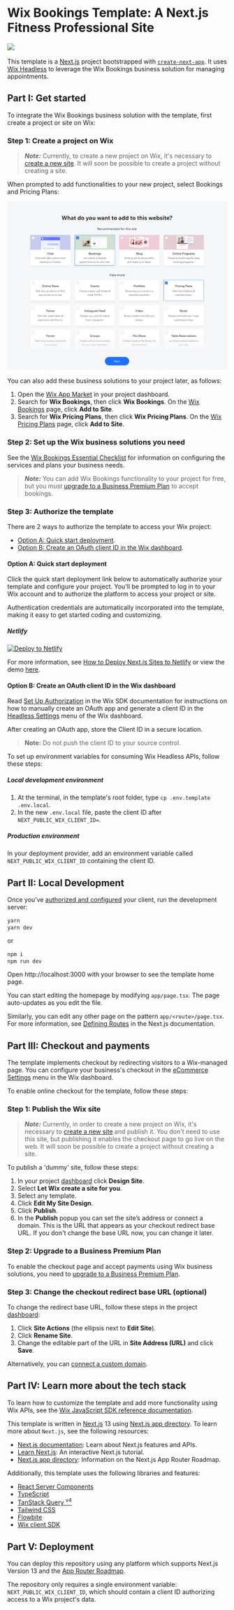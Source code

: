 # Wix Bookings Template: A Next.js Fitness Professional Site

![](docs/media/template-showcase.gif)

This template is a [Next.js](https://nextjs.org/) project bootstrapped with [`create-next-app`](https://github.com/vercel/next.js/tree/canary/packages/create-next-app). It uses [Wix Headless](https://dev.wix.com/api/sdk/about-wix-headless/overview) to leverage the Wix Bookings business solution for managing appointments.

## Part I: Get started

To integrate the Wix Bookings business solution with the template, first create a project or site on Wix:

### Step 1: Create a project on Wix

> ***Note:*** Currently, to create a new project on Wix, it's necessary to [create a new site](http://wix.com/intro/main). It will soon be possible to create a project without creating a site.

When prompted to add functionalities to your new project, select Bookings and Pricing Plans:

![Apps Menu - select Bookings and Pricing Plans](docs/media/business-first-funnel.png)

You can also add these business solutions to your project later, as follows:

1. Open the [Wix App Market](https://www.wix.com/my-account/site-selector/?buttonText=Select%20Site&title=Select%20a%20Site&autoSelectOnSingleSite=true&actionUrl=https:%2F%2Fwww.wix.com%2Fdashboard%2F%7B%7BmetaSiteId%7D%7D%2Fapp-market) in your project dashboard.
2. Search for **Wix Bookings**, then click **Wix Bookings**. On the [Wix Bookings](https://www.wix.com/my-account/site-selector/?buttonText=Select%20Site&title=Select%20a%20Site&autoSelectOnSingleSite=true&actionUrl=https:%2F%2Fwww.wix.com%2Fdashboard%2F%7B%7BmetaSiteId%7D%7D%2Fapp-market/web-solution/wix-bookings) page, click **Add to Site**.
2. Search for **Wix Pricing Plans**, then click **Wix Pricing Plans**. On the [Wix Pricing Plans](https://www.wix.com/my-account/site-selector/?buttonText=Select%20Site&title=Select%20a%20Site&autoSelectOnSingleSite=true&actionUrl=https:%2F%2Fwww.wix.com%2Fdashboard%2F%7B%7BmetaSiteId%7D%7D%2Fapp-market/web-solution/paid-plans) page, click **Add to Site**.

### Step 2: Set up the Wix business solutions you need

See the [Wix Bookings Essential Checklist](https://support.wix.com/en/article/wix-bookings-the-essential-checklist-for-professional-bookings-site-owners) for information on configuring the services and plans your business needs.

> ***Note:*** You can add Wix Bookings functionality to your project for free, but you must [upgrade to a Business Premium Plan](https://support.wix.com/en/article/wix-bookings-upgrading-wix-bookings-to-a-business-premium-plan) to accept bookings.

### Step 3: Authorize the template

There are 2 ways to authorize the template to access your Wix project:

+ [Option A: Quick start deployment](#option-a-quick-start-deployment).
+ [Option B: Create an OAuth client ID in the Wix dashboard](#option-b-create-an-oauth-client-id-in-the-wix-dashboard).

#### Option A: Quick start deployment

Click the quick start deployment link below to automatically authorize your template and configure your project. You'll be prompted to log in to your Wix account and to authorize the platform to access your project or site.

Authentication credentials are automatically incorporated into the template, making it easy to get started coding and customizing.

##### Netlify

[![Deploy to Netlify](https://www.netlify.com/img/deploy/button.svg)](https://manage.wix.com/headless-funnel-nextjs/netlify?repository=https://github.com/carmelc/wix-classes-subscriptions-nextjs-template)

For more information, see [How to Deploy Next.js Sites to Netlify](https://www.netlify.com/blog/2020/11/30/how-to-deploy-next.js-sites-to-netlify/) or view the demo [here](https://jovial-twilight-321f77.netlify.app/).

#### Option B: Create an OAuth client ID in the Wix dashboard

Read [Set Up Authorization](https://dev.wix.com/api/sdk/sdk-setup:-wix-headless/authorization) in the Wix SDK documentation for instructions on how to manually create an OAuth app and generate a client ID in the [Headless Settings](https://www.wix.com/my-account/site-selector/?buttonText=Select%20Site&title=Select%20a%20Site&autoSelectOnSingleSite=true&actionUrl=https:%2F%2Fwww.wix.com%2Fdashboard%2F%7B%7BmetaSiteId%7D%7D%2Foauth-apps-settings) menu of the Wix dashboard.

After creating an OAuth app, store the Client ID in a secure location.

> **Note:** Do not push the client ID to your source control.

To set up environment variables for consuming Wix Headless APIs, follow these steps:

##### Local development environment

1. At the terminal, in the template's root folder, type `cp .env.template .env.local`.
2. In the new `.env.local` file, paste the client ID after `NEXT_PUBLIC_WIX_CLIENT_ID=`.

##### Production environment

In your deployment provider, add an environment variable called `NEXT_PUBLIC_WIX_CLIENT_ID` containing the client ID.

## Part II: Local Development

Once you’ve [authorized and configured](#part-i-get-started) your client, run the development server:

```shell
yarn
yarn dev
```

or

```shell
npm i
npm run dev
```

Open http://localhost:3000 with your browser to see the template home page.

You can start editing the homepage by modifying `app/page.tsx`. The page auto-updates as you edit the file.

Similarly, you can edit any other page on the pattern `app/<route>/page.tsx`. For more information, see [Defining Routes](https://beta.nextjs.org/docs/routing/defining-routes) in the Next.js documentation.

## Part III: Checkout and payments

The template implements checkout by redirecting visitors to a Wix-managed page. You can configure your business's checkout in the [eCommerce Settings](https://www.wix.com/my-account/site-selector/?buttonText=Select%20Site&title=Select%20a%20Site&autoSelectOnSingleSite=true&actionUrl=https:%2F%2Fwww.wix.com%2Fdashboard%2F%7B%7BmetaSiteId%7D%7D%2Fstore/settings) menu in the Wix dashboard.

To enable online checkout for the template, follow these steps:

### Step 1: Publish the Wix site

> ***Note:*** Currently, in order to create a new project on Wix, it's necessary to [create a new site](http://wix.com/intro/main) and publish it. You don't need to use this site, but publishing it enables the checkout page to go live on the web. It will soon be possible to create a project without creating a site.

To publish a 'dummy' site, follow these steps:


1. In your project [dashboard](https://www.wix.com/my-account/site-selector/?buttonText=Select%20Site&title=Select%20a%20Site&autoSelectOnSingleSite=true&actionUrl=https:%2F%2Fwww.wix.com%2Fdashboard%2F%7B%7BmetaSiteId%7D%7D%2F) click **Design Site**.
2. Select **Let Wix create a site for you**.
3. Select any template.
4. Click **Edit My Site Design**.
5. Click **Publish**.
6. In the **Publish** popup you can set the site’s address or connect a domain. This is the URL that appears as your checkout redirect base URL. If you don't change the base URL now, you can change it later.

### Step 2: Upgrade to a Business Premium Plan

To enable the checkout page and accept payments using Wix business solutions, you need to [upgrade to a Business Premium Plan](https://support.wix.com/en/article/wix-bookings-upgrading-wix-bookings-to-a-business-premium-plan).

### Step 3: Change the checkout redirect base URL (optional)

To change the redirect base URL, follow these steps in the project [dashboard](https://www.wix.com/my-account/site-selector/?buttonText=Select%20Site&title=Select%20a%20Site&autoSelectOnSingleSite=true&actionUrl=https:%2F%2Fwww.wix.com%2Fdashboard%2F%7B%7BmetaSiteId%7D%7D%2F):
1. Click **Site Actions** (the ellipsis next to **Edit Site**).
2. Click **Rename Site**.
3. Change the editable part of the URL in **Site Address (URL)** and click **Save**.

Alternatively, you can [connect a custom domain](https://support.wix.com/en/article/about-domains).

## Part IV: Learn more about the tech stack

To learn how to customize the template and add more functionality using Wix APIs, see the [Wix JavaScript SDK reference documentation](https://dev.wix.com/api/sdk).

This template is written in [Next.js](https://nextjs.org/docs) 13 using [Next.js app directory](https://beta.nextjs.org/docs/app-directory-roadmap). To learn more about `Next.js`, see the following resources:

+ [Next.js documentation](https://nextjs.org/docs): Learn about Next.js features and APIs.
+ [Learn Next.js](https://nextjs.org/learn): An interactive Next.js tutorial.
+ [Next.js app directory](https://beta.nextjs.org/docs/app-directory-roadmap): Information on the Next.js App Router Roadmap.

Additionally, this template uses the following libraries and features:
+ [React Server Components](https://nextjs.org/docs/advanced-features/react-18/server-components)
+ [TypeScript](https://www.typescriptlang.org/docs/handbook/release-notes/typescript-4-9.html)
+ [TanStack Query <sup>v4</sup>](https://tanstack.com/query/latest)
+ [Tailwind CSS](https://tailwindcss.com/)
+ [Flowbite](https://flowbite.com/)
+ [Wix client SDK](https://dev.wix.com/api/sdk/introduction)

## Part V: Deployment

You can deploy this repository using any platform which supports Next.js Version 13 and the [App Router Roadmap](https://beta.nextjs.org/docs/app-directory-roadmap).

The repository only requires a single environment variable: `NEXT_PUBLIC_WIX_CLIENT_ID`, which should contain a client ID authorizing access to a Wix project's data.
